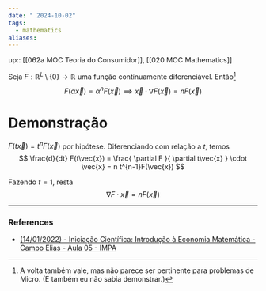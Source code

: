 ```yaml
---
date: " 2024-10-02"
tags:
  - mathematics
aliases:
---
```


up:: [[062a MOC Teoria do Consumidor]], [[020 MOC Mathematics]]

Seja $F: \mathbb{R}^{L}\setminus \{0\} \to \mathbb{R}$ uma função continuamente diferenciável. Então[^1]
$$
F(\alpha \vec{x}) = \alpha^{n}F(\vec{x}) \implies \vec{x} \cdot \nabla F(\vec{x}) = nF(\vec{x})
$$

# Demonstração
$F(t \vec{x})=t^{n}F(\vec{x})$ por hipótese. Diferenciando com relação a $t$, temos
$$
\frac{d}{dt} F(t\vec{x}) = \frac{ \partial F }{ \partial t\vec{x} } \cdot \vec{x} = n t^{n-1}F(\vec{x})
$$

Fazendo $t=1$, resta
$$
\nabla F \cdot \vec{x} = n F(\vec{x})
$$

---
### References
- [(14/01/2022) - Iniciação Científica: Introdução à Economia Matemática - Campo Elias - Aula 05 - IMPA](https://www.youtube.com/watch?v=VCwsOAyFO_0&list=PLo4jXE-LdDTTjttEZI1t-7aVeFuMYkZuI&index=5)

[^1]: A volta também vale, mas não parece ser pertinente para problemas de Micro. (E também eu não sabia demonstrar.)